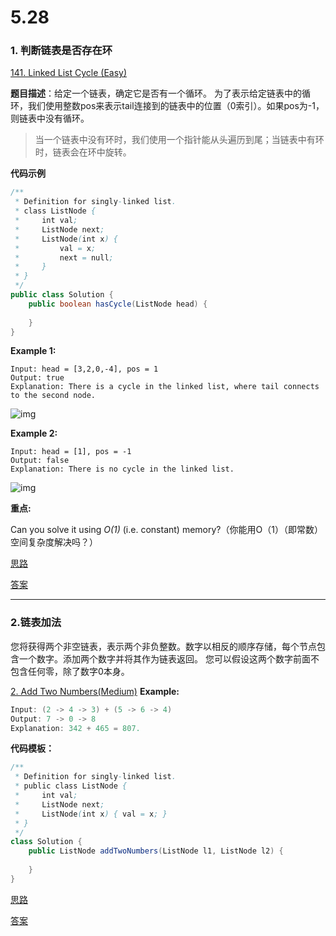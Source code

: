 # 5.28

### 1. 判断链表是否存在环

[141. Linked List Cycle (Easy)](https://leetcode.com/problems/linked-list-cycle/description/)

**题目描述**：给定一个链表，确定它是否有一个循环。
为了表示给定链表中的循环，我们使用整数pos来表示tail连接到的链表中的位置（0索引）。如果pos为-1，则链表中没有循环。

> 当一个链表中没有环时，我们使用一个指针能从头遍历到尾；当链表中有环时，链表会在环中旋转。

**代码示例**

```java
/**
 * Definition for singly-linked list.
 * class ListNode {
 *     int val;
 *     ListNode next;
 *     ListNode(int x) {
 *         val = x;
 *         next = null;
 *     }
 * }
 */
public class Solution {
    public boolean hasCycle(ListNode head) {
        
    }
}
```

**Example 1:**

```
Input: head = [3,2,0,-4], pos = 1
Output: true
Explanation: There is a cycle in the linked list, where tail connects to the second node.
```

![img](https://assets.leetcode.com/uploads/2018/12/07/circularlinkedlist.png)

**Example 2:**

```
Input: head = [1], pos = -1
Output: false
Explanation: There is no cycle in the linked list.
```

![img](https://assets.leetcode.com/uploads/2018/12/07/circularlinkedlist_test3.png)

**重点:**

Can you solve it using *O(1)* (i.e. constant) memory?（你能用O（1）（即常数）空间复杂度解决吗？）

[思路](https://github.com/Yolo-929/Leetcode/issues/7#issue-449303563)

[答案](https://github.com/Yolo-929/Leetcode/issues/7#issuecomment-496541479)

------
### 2.链表加法

您将获得两个非空链表，表示两个非负整数。数字以相反的顺序存储，每个节点包含一个数字。添加两个数字并将其作为链表返回。
您可以假设这两个数字前面不包含任何零，除了数字0本身。

[2. Add Two Numbers(Medium)](https://leetcode.com/problems/add-two-numbers/)
**Example:**

```java
Input: (2 -> 4 -> 3) + (5 -> 6 -> 4)
Output: 7 -> 0 -> 8
Explanation: 342 + 465 = 807.
```

**代码模板：**

```java
/**
 * Definition for singly-linked list.
 * public class ListNode {
 *     int val;
 *     ListNode next;
 *     ListNode(int x) { val = x; }
 * }
 */
class Solution {
    public ListNode addTwoNumbers(ListNode l1, ListNode l2) {
        
    }
}
```
[思路](https://github.com/Yolo-929/Leetcode/issues/7#issuecomment-496541776)

[答案](https://github.com/Yolo-929/Leetcode/issues/7#issuecomment-496543315)

